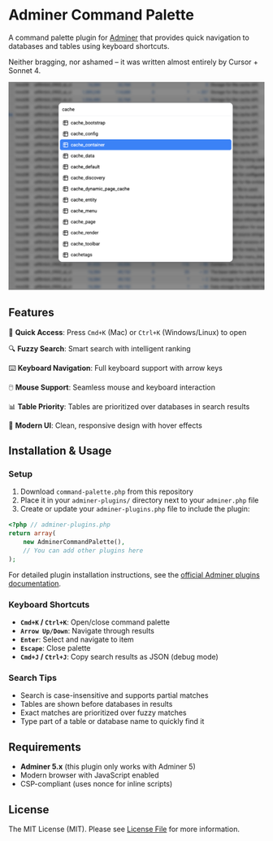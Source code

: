 # Adminer Command Palette

A command palette plugin for [Adminer](https://www.adminer.org) that provides quick navigation to databases and tables using keyboard shortcuts.

Neither bragging, nor ashamed – it was written almost entirely by Cursor + Sonnet 4.

![Command Palette Demo](demo.png)

## Features

🚀 **Quick Access**: Press `Cmd+K` (Mac) or `Ctrl+K` (Windows/Linux) to open

🔍 **Fuzzy Search**: Smart search with intelligent ranking

⌨️ **Keyboard Navigation**: Full keyboard support with arrow keys

🖱️ **Mouse Support**: Seamless mouse and keyboard interaction

📊 **Table Priority**: Tables are prioritized over databases in search results

🎨 **Modern UI**: Clean, responsive design with hover effects

## Installation & Usage

### Setup
1. Download `command-palette.php` from this repository
2. Place it in your `adminer-plugins/` directory next to your `adminer.php` file
3. Create or update your `adminer-plugins.php` file to include the plugin:

```php
<?php // adminer-plugins.php
return array(
    new AdminerCommandPalette(),
    // You can add other plugins here
);
```

For detailed plugin installation instructions, see the [official Adminer plugins documentation](https://www.adminer.org/en/plugins/#use).

### Keyboard Shortcuts
- **`Cmd+K` / `Ctrl+K`**: Open/close command palette
- **`Arrow Up/Down`**: Navigate through results
- **`Enter`**: Select and navigate to item
- **`Escape`**: Close palette
- **`Cmd+J` / `Ctrl+J`**: Copy search results as JSON (debug mode)

### Search Tips
- Search is case-insensitive and supports partial matches
- Tables are shown before databases in results
- Exact matches are prioritized over fuzzy matches
- Type part of a table or database name to quickly find it

## Requirements

- **Adminer 5.x** (this plugin only works with Adminer 5)
- Modern browser with JavaScript enabled
- CSP-compliant (uses nonce for inline scripts)

## License

The MIT License (MIT). Please see [License File](LICENSE.md) for more information.
